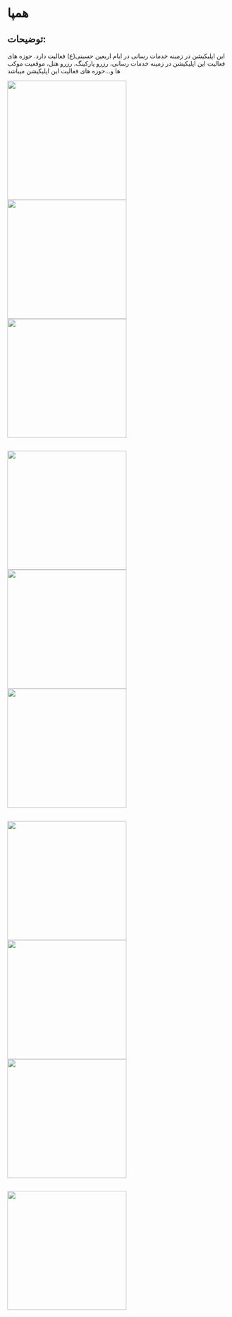 # همپا
## توضیحات: 
این اپلیکیشن در زمینه خدمات رسانی در ایام اربعین حسینی(ع)
فعالیت دارد.
حوزه های فعالیت این اپلیکیشن در زمینه خدمات رسانی، رزرو
پارکینگ، رزرو هتل، موقعیت موکب ها و...حوزه های فعالیت این
اپلیکیشن میباشد


<img src="https://github.com/user-attachments/assets/b9877236-9a2b-4bcc-8c80-44f22679e629" width="270"> 
<img src="https://github.com/user-attachments/assets/317419a6-7680-4fad-970b-7b8b081cb0d7" width="270">   <img src="https://github.com/user-attachments/assets/e0d02211-aa05-4994-8aa2-821f66ed9f73" width="270">
<br>

##

<img src="https://github.com/user-attachments/assets/8a060d2b-37e5-48e2-9272-eab716c028ae" width="270">   <img src="https://github.com/user-attachments/assets/d64bf538-62da-4476-bb63-174e8ef041e3" width="270">
<img src="https://github.com/user-attachments/assets/e34871db-9dbb-4599-ac81-aad41b434d84" width="270">  <br>

## 

<img src="https://github.com/user-attachments/assets/47035c0c-5b08-4da2-96fe-5f22a1bf7bbe" width="270">    <img src="https://github.com/user-attachments/assets/fd2db780-5e6e-4778-a77c-c622d563fbb1" width="270">
 <img src="https://github.com/user-attachments/assets/9f02621b-7dd7-4808-8a26-7c6f9df3ad86" width="270"><br>
 
 ##
 
 <img src="https://github.com/user-attachments/assets/48206c8e-7863-4c62-8908-ef26d50d10fc" width="270">


 ```
 
```



